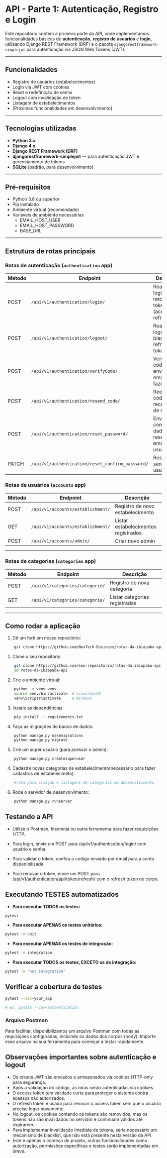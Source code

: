 # API - Parte 1: Autenticação, Registro e Login

Este repositório contém a primeira parte da API, onde implementamos funcionalidades básicas de **autenticação**, **registro de usuários** e **login**, utilizando Django REST Framework (DRF) e o pacote `djangorestframework-simplejwt` para autenticação via JSON Web Tokens (JWT).

---

## Funcionalidades

- Registro de usuários (estabelecimentos)
- Login via JWT com cookies
- Reset e redefinição de senha
- Logout com invalidação de token
- Listagem de estabelecimentos
- [Próximas funcionalidades em desenvolvimento]

---

## Tecnologias utilizadas

- **Python 3.x**
- **Django 4.x**
- **Django REST Framework (DRF)**
- **djangorestframework-simplejwt** — para autenticação JWT e gerenciamento de tokens
- **SQLite** (padrão, para desenvolvimento)

---

## Pré-requisitos

- Python 3.8 ou superior
- Pip instalado
- Ambiente virtual (recomendado)
- Variáveis de ambiente necessárias
  - EMAIL_HOST_USER
  - EMAIL_HOST_PASSWORD
  - BASE_URL

---

## Estrutura de rotas principais

### Rotas de autenticação (`authentication` app)

| Método | Endpoint                                         | Descrição                                                  |
| ------ | ------------------------------------------------ | ---------------------------------------------------------- |
| POST   | `/api/v1/authentication/login/`                  | Realiza login, retorna tokens JWT (access + refresh)       |
| POST   | `/api/v1/authentication/logout/`                 | Realiza logout, blacklist do refresh token                 |
| POST   | `/api/v1/authentication/verifyCode/`             | Verifica código enviado por email para fazer o login       |
| POST   | `/api/v1/authentication/resend_code/`            | Reenvia o código de recuperação de senha                   |
| POST   | `/api/v1/authentication/reset_password/`         | Envia o link com os dados de reset para o email do usuário |
| PATCH  | `/api/v1/authentication/reset_confirm_password/` | Reseta a senha do usuário                                  |

### Rotas de usuários (`accounts` app)

| Método | Endpoint                          | Descrição                           |
| ------ | --------------------------------- | ----------------------------------- |
| POST   | `/api/v1/accounts/establishment/` | Registro de novo estabelecimento    |
| GET    | `/api/v1/accounts/establishment/` | Listar estabelecimentos registrados |
| POST   | `/api/v1/accounts/admin/`         | Criar novo admin                    |

---

### Rotas de categorias (`categories` app)

| Método | Endpoint                        | Descrição                     |
| ------ | ------------------------------- | ----------------------------- |
| POST   | `/api/v1/categories/categorie/` | Registro de nova categoria    |
| GET    | `/api/v1/categories/categorie/` | Listar categorias registradas |

---

## Como rodar a aplicação

1. Dê um fork em nosso repositório:

```bash
    git clone https://github.com/NexTech-Business/rotas-da-ibiapaba-api.git
```

1. Clone o seu repositório:

```bash
    git clone https://github.com/seu-repositorio/rotas-da-ibiapaba-api.git
    cd rotas-da-ibiapaba-api
```

2. Crie o ambiente virtual:

```bash
    python -m venv venv
    source venv/bin/activate  # Linux/macOS
    venv\Scripts\activate     # Windows
```

3. Instale as dependências:

```bash
    pip install -r requirements.txt
```

4. Faça as migrações do banco de dados:

```bash
    python manage.py makemigrations
    python manage.py migrate
```

5. Crie um super usuário (para acessar o admin):

```bash
    python manage.py createsuperuser
```

4. Cadastre novas categorias de estabelecimento(necessario para fazer cadastros de estabelecimeto):

```bash
    #rota para criação e listagens de categorias em desenvolvimento
```

6. Rode o servidor de desenvolvimento:

```bash
    python manage.py runserver
```

## Testando a API

- Utilize o Postman, Insomnia ou outra ferramenta para fazer requisições HTTP.

- Para login, envie um POST para /api/v1/authentication/login/ com usuário e senha.
- Para validar o token, confira o codigo enviado por email para a conta disponibilizada

- Para renovar o token, envie um POST para /api/v1/authentication/api/token/refresh/ com o refresh token no corpo.

## Executando TESTES automatizados

- **Para executar TODOS os testes:**

```bash
pytest

```

- **Para executar APENAS os testes unitários:**

```bash
pytest -m unit

```

- **Para executar APENAS os testes de integração:**

```bash
pytest -m integration

```

- **Para executar TODOS os testes, EXCETO os de integração:**

```bash
pytest -m "not integration"

```

## Verificar a cobertura de testes

```bash
pytest --cov=your_app

# Ex: pytest --cov=authentication

```

### Arquivo Postman

Para facilitar, disponibilizamos um arquivo Postman com todas as requisições configuradas, incluindo os dados dos corpos (body). Importe esse arquivo na sua ferramenta para começar a testar rapidamente.

## Observações importantes sobre autenticação e logout

- Os tokens JWT são enviados e armazenados via cookies HTTP-only para segurança.
- Após a validação do código, as rotas serão autenticadas via cookies
- O access token tem validade curta para proteger o sistema contra acessos não autorizados.
- O refresh token é usado para renovar o access token sem que o usuário precise logar novamente.
- No logout, os cookies contendo os tokens são removidos, mas os tokens não são invalidados no servidor e continuam válidos até expirarem.
- Para implementar invalidação imediata de tokens, seria necessário um mecanismo de blacklist, que não está presente nesta versão da API.
- Este é apenas o começo do projeto, outras funcionalidades como autorização, permissões específicas e testes serão implementadas em breve.
